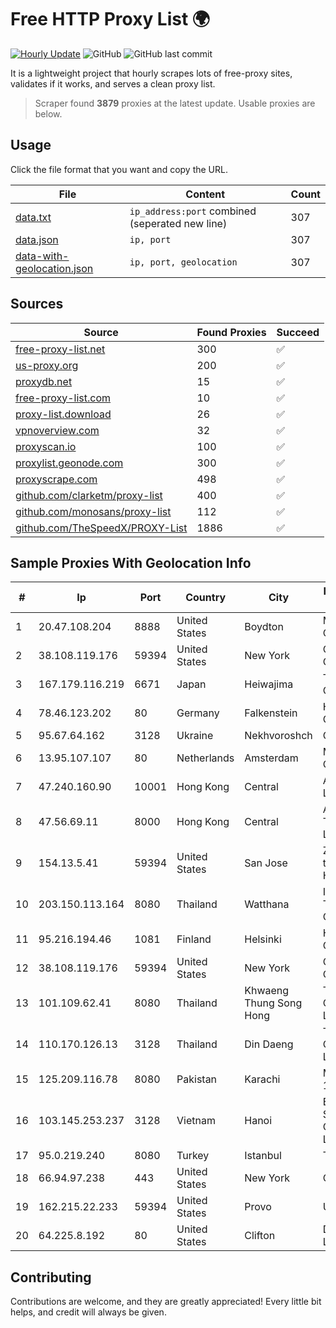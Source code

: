 
# Free HTTP Proxy List 🌍

[![Hourly Update](https://github.com/mertguvencli/http-proxy-list/actions/workflows/main.yml/badge.svg?branch=main)](https://github.com/mertguvencli/http-proxy-list/actions/workflows/main.yml)
![GitHub](https://img.shields.io/github/license/mertguvencli/http-proxy-list)
![GitHub last commit](https://img.shields.io/github/last-commit/mertguvencli/http-proxy-list)

It is a lightweight project that hourly scrapes lots of free-proxy sites, validates if it works, and serves a clean proxy list.


> Scraper found **3879** proxies at the latest update. Usable proxies are below.

## Usage

Click the file format that you want and copy the URL.


|File|Content|Count|
|----|-------|-----|
|[data.txt](https://raw.githubusercontent.com/mertguvencli/http-proxy-list/main/proxy-list/data.txt)|`ip_address:port` combined (seperated new line)|307|
|[data.json](https://raw.githubusercontent.com/mertguvencli/http-proxy-list/main/proxy-list/data.json)|`ip, port`|307|
|[data-with-geolocation.json](https://raw.githubusercontent.com/mertguvencli/http-proxy-list/main/proxy-list/data-with-geolocation.json)|`ip, port, geolocation`|307|

## Sources

|Source|Found Proxies|Succeed|
|------|-------------|-------|
|[free-proxy-list.net](https://free-proxy-list.net)|300|✅|
|[us-proxy.org](https://www.us-proxy.org)|200|✅|
|[proxydb.net](http://proxydb.net)|15|✅|
|[free-proxy-list.com](https://free-proxy-list.com/?page=&port=&type%5B%5D=http&type%5B%5D=https&up_time=0&search=Search)|10|✅|
|[proxy-list.download](https://www.proxy-list.download/HTTP)|26|✅|
|[vpnoverview.com](https://vpnoverview.com/privacy/anonymous-browsing/free-proxy-servers)|32|✅|
|[proxyscan.io](https://www.proxyscan.io)|100|✅|
|[proxylist.geonode.com](https://proxylist.geonode.com/api/proxy-list?limit=300&page=1&sort_by=lastChecked&sort_type=desc&protocols=http,https)|300|✅|
|[proxyscrape.com](https://api.proxyscrape.com/v2/?request=displayproxies&protocol=http&timeout=10000&country=all&ssl=all&anonymity=all)|498|✅|
|[github.com/clarketm/proxy-list](https://raw.githubusercontent.com/clarketm/proxy-list/master/proxy-list-raw.txt)|400|✅|
|[github.com/monosans/proxy-list](https://raw.githubusercontent.com/monosans/proxy-list/main/proxies/http.txt)|112|✅|
|[github.com/TheSpeedX/PROXY-List](https://raw.githubusercontent.com/TheSpeedX/PROXY-List/master/http.txt)|1886|✅|


## Sample Proxies With Geolocation Info

|#|Ip|Port|Country|City|Internet Service Provider|
|-|--|----|-------|----|-------------------------|
|1|20.47.108.204|8888|United States|Boydton|Microsoft Corporation|
|2|38.108.119.176|59394|United States|New York|Cogent Communications|
|3|167.179.116.219|6671|Japan|Heiwajima|The Constant Company, LLC|
|4|78.46.123.202|80|Germany|Falkenstein|Hetzner Online GmbH|
|5|95.67.64.162|3128|Ukraine|Nekhvoroshch|Cosmonova|
|6|13.95.107.107|80|Netherlands|Amsterdam|Microsoft Corporation|
|7|47.240.160.90|10001|Hong Kong|Central|Alibaba.com LLC|
|8|47.56.69.11|8000|Hong Kong|Central|Alibaba (US) Technology Co., Ltd.|
|9|154.13.5.41|59394|United States|San Jose|Zhihua Lu trading as HostHub|
|10|203.150.113.164|8080|Thailand|Watthana|Internet Thailand Company Ltd.|
|11|95.216.194.46|1081|Finland|Helsinki|Hetzner Online GmbH|
|12|38.108.119.176|59394|United States|New York|Cogent Communications|
|13|101.109.62.41|8080|Thailand|Khwaeng Thung Song Hong|TOT Public Company Limited|
|14|110.170.126.13|3128|Thailand|Din Daeng|True Internet Corporation CO. Ltd.|
|15|125.209.116.78|8080|Pakistan|Karachi|Multinet 125-116/24|
|16|103.145.253.237|3128|Vietnam|Hanoi|Enterprise Sortware Company Limited|
|17|95.0.219.240|8080|Turkey|Istanbul|TurkTelecom|
|18|66.94.97.238|443|United States|New York|Contabo Inc.|
|19|162.215.22.233|59394|United States|Provo|Unified Layer|
|20|64.225.8.192|80|United States|Clifton|DigitalOcean, LLC|



## Contributing

Contributions are welcome, and they are greatly appreciated! Every
little bit helps, and credit will always be given.

